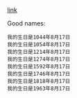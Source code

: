 [link](https://deepmess.com/namerena/?l=https%3A%2F%2Foier-denominator.github.io%2Fnamerena-savings%2Fcoder.json#)

Good names:

```plain
我的生日是1044年8月17日
我的生日是1054年8月17日
我的生日是1214年8月17日
我的生日是1274年8月17日
我的生日是1592年8月17日
我的生日是1746年8月17日
我的生日是1818年8月17日
我的生日是1963年8月17日
```
